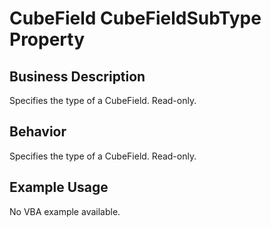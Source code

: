 # CubeField CubeFieldSubType Property

## Business Description
Specifies the type of a CubeField. Read-only.

## Behavior
Specifies the type of a CubeField. Read-only.

## Example Usage
No VBA example available.